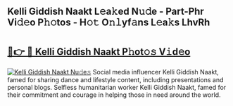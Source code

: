 ## Kelli Giddish Naakt L𝚎a𝚔ed N𝚞𝚍e - Part-Phr Vi𝚍𝚎o P𝚑𝚘tos - H𝚘𝚝 O𝚗𝚕yf𝚊ns L𝚎a𝚔s LhvRh

# <h2><a href="http://kfclqb.oniu.top/?m=Kelli+Giddish+Naakt">🔗👉 🔴 Kelli Giddish Naakt P𝚑ot𝚘𝚜 V𝚒d𝚎o</a></h2>

[![Kelli Giddish Naakt Nu𝚍e𝚜](https://i.imgur.com/0qMVB7G.gif)](http://kfclqb.oniu.top/?m=Kelli+Giddish+Naakt)
Social media influencer Kelli Giddish Naakt, famed for sharing dance and lifestyle content, including presentations and personal blogs. Selfless humanitarian worker Kelli Giddish Naakt, famed for their commitment and courage in helping those in need around the world.  
